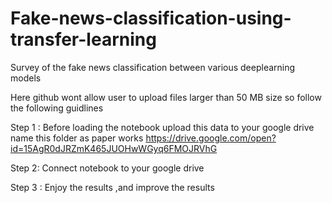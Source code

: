# Fake-news-classification-using-transfer-learning
Survey of the fake news classification  between various  deeplearning models 

Here github wont allow user to upload files larger than 50 MB size 
so follow the following guidlines

Step 1 : Before loading the notebook  upload this data to your google drive  name this folder as paper works
        https://drive.google.com/open?id=15AgR0dJRZmK465JUOHwWGyq6FMOJRVhG
        
Step 2: Connect notebook to your google drive 

Step 3 : Enjoy the results ,and improve the results

